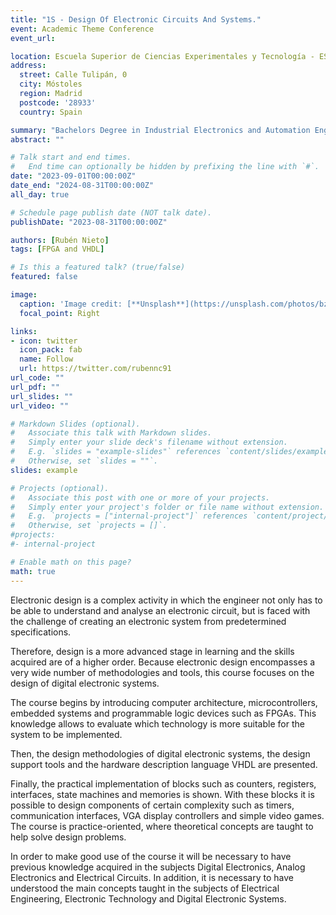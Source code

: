 ```yaml
---
title: "1S - Design Of Electronic Circuits And Systems."
event: Academic Theme Conference
event_url: 

location: Escuela Superior de Ciencias Experimentales y Tecnología - ESCET URJC
address:
  street: Calle Tulipán, 0
  city: Móstoles
  region: Madrid
  postcode: '28933'
  country: Spain

summary: "Bachelors Degree in Industrial Electronics and Automation Engineering."
abstract: ""

# Talk start and end times.
#   End time can optionally be hidden by prefixing the line with `#`.
date: "2023-09-01T00:00:00Z"
date_end: "2024-08-31T00:00:00Z"
all_day: true

# Schedule page publish date (NOT talk date).
publishDate: "2023-08-31T00:00:00Z"

authors: [Rubén Nieto]
tags: [FPGA and VHDL]

# Is this a featured talk? (true/false)
featured: false

image:
  caption: 'Image credit: [**Unsplash**](https://unsplash.com/photos/bzdhc5b3Bxs)'
  focal_point: Right

links:
- icon: twitter
  icon_pack: fab
  name: Follow
  url: https://twitter.com/rubennc91
url_code: ""
url_pdf: ""
url_slides: ""
url_video: ""

# Markdown Slides (optional).
#   Associate this talk with Markdown slides.
#   Simply enter your slide deck's filename without extension.
#   E.g. `slides = "example-slides"` references `content/slides/example-slides.md`.
#   Otherwise, set `slides = ""`.
slides: example

# Projects (optional).
#   Associate this post with one or more of your projects.
#   Simply enter your project's folder or file name without extension.
#   E.g. `projects = ["internal-project"]` references `content/project/deep-learning/index.md`.
#   Otherwise, set `projects = []`.
#projects:
#- internal-project

# Enable math on this page?
math: true
---
```


Electronic design is a complex activity in which the engineer not only has to be able to understand and analyse an electronic circuit, but is faced with the challenge of creating an electronic system from predetermined specifications. 

Therefore, design is a more advanced stage in learning and the skills acquired are of a higher order. Because electronic design encompasses a very wide number of methodologies and tools, this course focuses on the design of digital electronic systems. 

The course begins by introducing computer architecture, microcontrollers, embedded systems and programmable logic devices such as FPGAs. This knowledge allows to evaluate which technology is more suitable for the system to be implemented. 

Then, the design methodologies of digital electronic systems, the design support tools and the hardware description language VHDL are presented. 

Finally, the practical implementation of blocks such as counters, registers, interfaces, state machines and memories is shown. With these blocks it is possible to design components of certain complexity such as timers, communication interfaces, VGA display controllers and simple video games. The course is practice-oriented, where theoretical concepts are taught to help solve design problems. 

In order to make good use of the course it will be necessary to have previous knowledge acquired in the subjects Digital Electronics, Analog Electronics and Electrical Circuits. In addition, it is necessary to have understood the main concepts taught in the subjects of Electrical Engineering, Electronic Technology and Digital Electronic Systems.